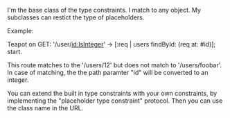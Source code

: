 I'm the base class of the type constraints. I match to any object. My subclasses can restict the type of placeholders.

Example:

Teapot on
	GET: '/user/<id:IsInteger>' -> [:req | users findById: (req at: #id)];
	start.

This route matches to the '/users/12' but does not match to '/users/foobar'. In case of matching, the the path paramter "id" will be converted to an integer.

You can extend the built in type constraints with your own constraints, by implementing the "placeholder type constraint" protocol. Then you can use the class name in the URL.